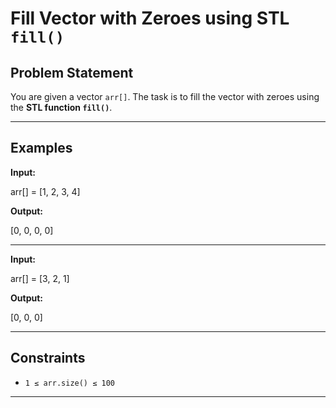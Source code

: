 # Fill Vector with Zeroes using STL `fill()`

## Problem Statement
You are given a vector `arr[]`. The task is to fill the vector with zeroes using the **STL function `fill()`**.

---

## Examples

**Input:**  

arr[] = [1, 2, 3, 4]

**Output:**  

[0, 0, 0, 0]


---

**Input:**  

arr[] = [3, 2, 1]

**Output:**  

[0, 0, 0]


---

## Constraints
- `1 ≤ arr.size() ≤ 100`

---
